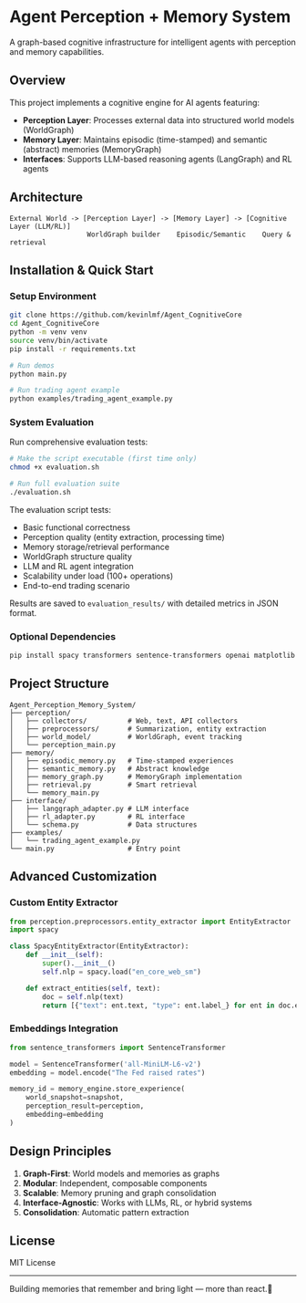 # Agent Perception + Memory System

A graph-based cognitive infrastructure for intelligent agents with perception and memory capabilities.

## Overview

This project implements a cognitive engine for AI agents featuring:
- **Perception Layer**: Processes external data into structured world models (WorldGraph)
- **Memory Layer**: Maintains episodic (time-stamped) and semantic (abstract) memories (MemoryGraph)
- **Interfaces**: Supports LLM-based reasoning agents (LangGraph) and RL agents

## Architecture

```
External World -> [Perception Layer] -> [Memory Layer] -> [Cognitive Layer (LLM/RL)]
                   WorldGraph builder    Episodic/Semantic    Query & retrieval
```

## Installation & Quick Start

### Setup Environment
```bash
git clone https://github.com/kevinlmf/Agent_CognitiveCore
cd Agent_CognitiveCore
python -m venv venv
source venv/bin/activate
pip install -r requirements.txt
```

```bash
# Run demos
python main.py

# Run trading agent example
python examples/trading_agent_example.py
```

### System Evaluation

Run comprehensive evaluation tests:

```bash
# Make the script executable (first time only)
chmod +x evaluation.sh

# Run full evaluation suite
./evaluation.sh
```

The evaluation script tests:
- Basic functional correctness
- Perception quality (entity extraction, processing time)
- Memory storage/retrieval performance
- WorldGraph structure quality
- LLM and RL agent integration
- Scalability under load (100+ operations)
- End-to-end trading scenario

Results are saved to `evaluation_results/` with detailed metrics in JSON format.

### Optional Dependencies
```bash
pip install spacy transformers sentence-transformers openai matplotlib plotly
```


## Project Structure

```
Agent_Perception_Memory_System/
├── perception/
│   ├── collectors/          # Web, text, API collectors
│   ├── preprocessors/       # Summarization, entity extraction
│   ├── world_model/         # WorldGraph, event tracking
│   └── perception_main.py
├── memory/
│   ├── episodic_memory.py   # Time-stamped experiences
│   ├── semantic_memory.py   # Abstract knowledge
│   ├── memory_graph.py      # MemoryGraph implementation
│   ├── retrieval.py         # Smart retrieval
│   └── memory_main.py
├── interface/
│   ├── langgraph_adapter.py # LLM interface
│   ├── rl_adapter.py        # RL interface
│   └── schema.py            # Data structures
├── examples/
│   └── trading_agent_example.py
└── main.py                  # Entry point
```

## Advanced Customization

### Custom Entity Extractor
```python
from perception.preprocessors.entity_extractor import EntityExtractor
import spacy

class SpacyEntityExtractor(EntityExtractor):
    def __init__(self):
        super().__init__()
        self.nlp = spacy.load("en_core_web_sm")

    def extract_entities(self, text):
        doc = self.nlp(text)
        return [{"text": ent.text, "type": ent.label_} for ent in doc.ents]
```

### Embeddings Integration
```python
from sentence_transformers import SentenceTransformer

model = SentenceTransformer('all-MiniLM-L6-v2')
embedding = model.encode("The Fed raised rates")

memory_id = memory_engine.store_experience(
    world_snapshot=snapshot,
    perception_result=perception,
    embedding=embedding
)
```

## Design Principles

1. **Graph-First**: World models and memories as graphs
2. **Modular**: Independent, composable components
3. **Scalable**: Memory pruning and graph consolidation
4. **Interface-Agnostic**: Works with LLMs, RL, or hybrid systems
5. **Consolidation**: Automatic pattern extraction

## License

MIT License

---
Building memories that remember and bring light — more than react.🌙
